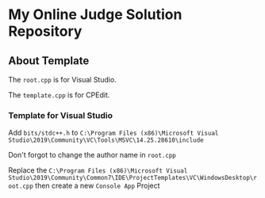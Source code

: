 # My Online Judge Solution Repository

## About Template

The `root.cpp` is for Visual Studio.

The `template.cpp` is for CPEdit.

### Template for Visual Studio

Add `bits/stdc++.h` to `C:\Program Files (x86)\Microsoft Visual Studio\2019\Community\VC\Tools\MSVC\14.25.28610\include`

Don't forgot to change the author name in `root.cpp`

Replace the `C:\Program Files (x86)\Microsoft Visual Studio\2019\Community\Common7\IDE\ProjectTemplates\VC\WindowsDesktop\root.cpp` then create a new `Console App` Project
